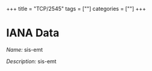 +++
title = "TCP/2545"
tags = [""]
categories = [""]
+++

# IANA Data

_Name:_ sis-emt

_Description:_ sis-emt

